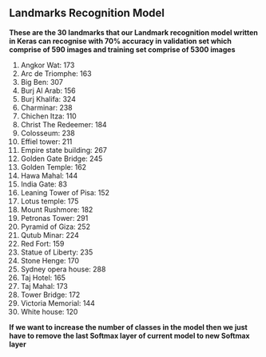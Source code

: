 ## Landmarks Recognition Model


**These are the 30 landmarks that our Landmark recognition model written in Keras can recognise with 70% accuracy in validation set which comprise of 590 images and training set comprise of 5300 images**

1. Angkor Wat: 173
2. Arc de Triomphe: 163
3. Big Ben: 307
4. Burj Al Arab: 156
5. Burj Khalifa: 324
6. Charminar: 238
7. Chichen Itza: 110
8. Christ The Redeemer: 184
9. Colosseum: 238
10. Effiel tower: 211
11. Empire state building: 267
12. Golden Gate Bridge: 245
13. Golden Temple: 162
14. Hawa Mahal: 144
15. India Gate: 83
16. Leaning Tower of Pisa: 152
17. Lotus temple: 175
18. Mount Rushmore: 182
19. Petronas Tower: 291
20. Pyramid of Giza: 252
21. Qutub Minar: 224
22. Red Fort: 159
23. Statue of Liberty: 235
24. Stone Henge: 170
25. Sydney opera house: 288
26. Taj Hotel: 165
27. Taj Mahal: 173
28. Tower Bridge: 172
29. Victoria Memorial: 144
30. White house: 120

**If we want to increase the number of classes in the model then we just have to remove the last Softmax layer of current model to new Softmax layer**
